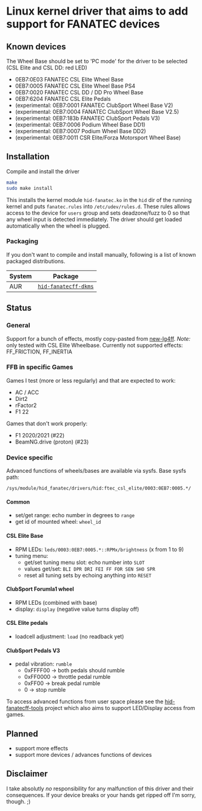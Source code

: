 # Linux kernel driver that aims to add support for FANATEC devices

## Known devices

The Wheel Base should be set to 'PC mode' for the driver to be selected (CSL Elite and CSL DD: red LED)

* 0EB7:0E03 FANATEC CSL Elite Wheel Base
* 0EB7:0005 FANATEC CSL Elite Wheel Base PS4
* 0EB7:0020 FANATEC CSL DD / DD Pro Wheel Base
* 0EB7:6204 FANATEC CSL Elite Pedals
* (experimental: 0EB7:0001 FANATEC ClubSport Wheel Base V2)
* (experimental: 0EB7:0004 FANATEC ClubSport Wheel Base V2.5)
* (experimental: 0EB7:183b FANATEC ClubSport Pedals V3)
* (experimental: 0EB7:0006 Podium Wheel Base DD1)
* (experimental: 0EB7:0007 Podium Wheel Base DD2)
* (experimental: 0EB7:0011 CSR Elite/Forza Motorsport Wheel Base)

## Installation

Compile and install the driver

```sh
make
sudo make install
```

This installs the kernel module `hid-fanatec.ko` in the `hid` dir of the running kernel and puts `fanatec.rules` into `/etc/udev/rules.d`. These rules allows access to the device for `users` group and sets deadzone/fuzz to 0 so that any wheel input is detected immediately.
The driver should get loaded automatically when the wheel is plugged.

### Packaging

If you don't want to compile and install manually, following is a list of known packaged distributions.

| System | Package |
| ------ | ------- |
| AUR | [`hid-fanatecff-dkms`](https://aur.archlinux.org/packages/hid-fanatecff-dkms) |

## Status

### General

Support for a bunch of effects, mostly copy-pasted from [new-lg4ff](https://github.com/berarma/new-lg4ff). _Note:_ only tested with CSL Elite Wheelbase.
Currently not supported effects: FF_FRICTION, FF_INERTIA

### FFB in specific Games

Games I test (more or less regularly) and that are expected to work:

* AC / ACC
* Dirt2
* rFactor2
* F1 22

Games that don't work properly:

* F1 2020/2021 (#22)
* BeamNG.drive (proton) (#23)

### Device specific

Advanced functions of wheels/bases are available via sysfs. Base sysfs path:

`/sys/module/hid_fanatec/drivers/hid:ftec_csl_elite/0003:0EB7:0005.*/`

#### Common

* set/get range: echo number in degrees to `range`
* get id of mounted wheel: `wheel_id`

#### CSL Elite Base

* RPM LEDs: `leds/0003:0EB7:0005.*::RPMx/brightness` (x from 1 to 9)
* tuning menu:
  * get/set tuning menu slot: echo number into `SLOT`
  * values get/set: `BLI DPR DRI FEI FF FOR SEN SHO SPR`
  * reset all tuning sets by echoing anything into `RESET`

#### ClubSport Forumla1 wheel

* RPM LEDs (combined with base)
* display: `display` (negative value turns display off)

#### CSL Elite pedals

* loadcell adjustment: `load` (no readback yet)

#### ClubSport Pedals V3

* pedal vibration: `rumble`
  * 0xFFFF00 -> both pedals should rumble
  * 0xFF0000 -> throttle pedal rumble
  * 0xFF00 -> break pedal rumble
  * 0 -> stop rumble

To access advanced functions from user space please see the [hid-fanatecff-tools](https://github.com/gotzl/hid-fanatecff-tools) project which also aims to support LED/Display access from games.

## Planned

* support more effects
* support more devices / advances functions of devices

## Disclaimer

I take absolutly _no_ responsibility for any malfunction of this driver and their consequences. If your device breaks or your hands get ripped off I'm sorry, though. ;)
